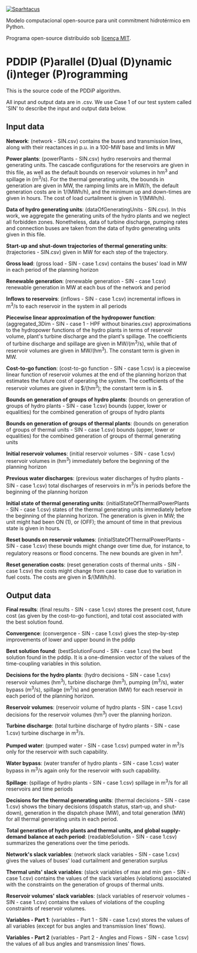 [![Sparhtacus](https://sparhtacus.com/wp-content/uploads/2020/12/spt-hzG.png)](https://sparhtacus.com/sobre/)

Modelo computacional open-source para unit commitment hidrotérmico em Python. 

Programa open-source distribuído sob [licença MIT](https://github.com/SPARHTACUS/SPTpy/blob/main/LICENSE.md). 

# PDDIP (P)arallel (D)ual (D)ynamic (i)nteger (P)rogramming

This is the source code of the PDDiP algorithm.

All input and output data are in .csv. We use Case 1 of our test system called 'SIN' to describe the input and output data below.

## **Input data**

**Network**: (network - SIN.csv) contains the buses and transmission lines, along with their reactances in p.u. in a 100-MW base and limits in MW

**Power plants**: (powerPlants - SIN.csv) hydro reservoirs and thermal generating units. The cascade configurations for the reservoirs are given in this file, as well as the default bounds on reservoir volumes in hm<sup>3</sup> and spillage in (m<sup>3</sup>/s). For the thermal generating units, the bounds in generation are given in MW, the ramping limits are in MW/h, the default generation costs are in 1/(MWh/h), and the minimum up and down-times are given in hours. The cost of load curtailment is given in 1/(MWh/h).

**Data of hydro generating units**: (dataOfGeneratingUnits - SIN.csv). In this work, we aggregate the generating units of the hydro plants and we neglect all forbidden zones. Nonetheless, data of turbine discharge, pumping rates and connection buses are taken from the data of hydro generating units given in this file.

**Start-up and shut-down trajectories of thermal generating units**: (trajectories - SIN.csv) given in MW for each step of the trajectory.

**Gross load**: (gross load - SIN - case 1.csv) contains the buses' load in MW in each period of the planning horizon

**Renewable generation**: (renewable generation - SIN - case 1.csv) renewable generation in MW at each bus of the network and period

**Inflows to reservoirs**: (inflows - SIN - case 1.csv) incremental inflows in m<sup>3</sup>/s to each reservoir in the system in all periods

**Piecewise linear approximation of the hydropower function**: (aggregated_3Dim - SIN - case 1 - HPF without binaries.csv) approximations to the hydropower functions of the hydro plants in terms of reservoir volume, plant's turbine discharge and the plant's spillage. The coefficients of turbine discharge and spillage are given in MW/(m<sup>3</sup>/s), while that of reservoir volumes are given in MW/(hm<sup>3</sup>). The constant term is given in MW.

**Cost-to-go function**: (cost-to-go function - SIN - case 1.csv) is a piecewise linear function of reservoir volumes at the end of the planning horizon that estimates the future cost of operating the system. The coefficients of the reservoir volumes are given in $/(hm<sup>3</sup>); the constant term is in $.

**Bounds on generation of groups of hydro plants**: (bounds on generation of groups of hydro plants - SIN - case 1.csv) bounds (upper, lower or equalities) for the combined generation of groups of hydro plants

**Bounds on generation of groups of thermal plants**: (bounds on generation of groups of thermal units - SIN - case 1.csv) bounds (upper, lower or equalities) for the combined generation of groups of thermal generating units

**Initial reservoir volumes**: (initial reservoir volumes - SIN - case 1.csv) reservoir volumes in (hm<sup>3</sup>) immediately before the beginning of the planning horizon

**Previous water discharges**: (previous water discharges of hydro plants - SIN - case 1.csv) total discharges of reservoirs in m<sup>3</sup>/s in periods before the beginning of the planning horizon

**Initial state of thermal generating units**: (initialStateOfThermalPowerPlants - SIN - case 1.csv) states of the thermal generating units immediately before the beginning of the planning horizon. The generation is given in MW; the unit might had been ON (1), or (OFF); the amount of time in that previous state is given in hours.

**Reset bounds on reservoir volumes**: (initialStateOfThermalPowerPlants - SIN - case 1.csv) these bounds might change over time due, for instance, to regulatory reasons or flood concerns. The new bounds are given in hm<sup>3</sup>.

**Reset generation costs**: (reset generation costs of thermal units - SIN - case 1.csv) the costs might change from case to case due to variation in fuel costs. The costs are given in $/(MWh/h).

## **Output data**

**Final results**: (final results - SIN - case 1.csv) stores the present cost, future cost (as given by the cost-to-go function), and total cost associated with the best solution found.

**Convergence**: (convergence - SIN - case 1.csv) gives the step-by-step improvements of lower and upper bound in the pddip

**Best solution found**: (bestSolutionFound - SIN - case 1.csv) the best solution found in the pddip. It is a one-dimension vector of the values of the time-coupling variables in this solution.

**Decisions for the hydro plants**: (hydro decisions - SIN - case 1.csv) reservoir volumes (hm<sup>3</sup>), turbine discharge (hm<sup>3</sup>), pumping (m<sup>3</sup>/s), water bypass (m<sup>3</sup>/s), spillage (m<sup>3</sup>/s) and generation (MW) for each reservoir in each period of the planning horizon.

**Reservoir volumes**: (reservoir volume of hydro plants - SIN - case 1.csv) decisions for the reservoir volumes (hm<sup>3</sup>) over the planning horizon.

**Turbine discharge**: (total turbine discharge of hydro plants - SIN - case 1.csv) turbine discharge in m<sup>3</sup>/s.

**Pumped water**: (pumped water - SIN - case 1.csv) pumped water in m<sup>3</sup>/s only for the reservoir with such capability.

**Water bypass**: (water transfer of hydro plants - SIN - case 1.csv) water bypass in m<sup>3</sup>/s again only for the reservoir with such capability.

**Spillage**: (spillage of hydro plants - SIN - case 1.csv) spillage in m<sup>3</sup>/s for all reservoirs and time periods

**Decisions for the thermal generating units**: (thermal decisions - SIN - case 1.csv) shows the binary decisions (dispatch status, start-up, and shut-down), generation in the dispatch phase (MW), and total generation (MW) for all thermal generating units in each period.

**Total generation of hydro plants and thermal units, and global supply-demand balance at each period**: (readableSolution - SIN - case 1.csv) summarizes the generations over the time periods.

**Network's slack variables**: (network slack variables - SIN - case 1.csv) gives the values of buses' load curtailment and generation surplus 

**Thermal units' slack variables**: (slack variables of max and min gen - SIN - case 1.csv) contains the values of the slack variables (violations) associated with the constraints on the generation of groups of thermal units.

**Reservoir volumes' slack variables**: (slack variables of reservoir volumes - SIN - case 1.csv) contains the values of violations of the coupling constraints of reservoir volumes.

**Variables - Part 1**: (variables - Part 1 - SIN - case 1.csv) stores the values of all variables (except for bus angles and transmission lines' flows).

**Variables - Part 2** (variables - Part 2 - Angles and Flows - SIN - case 1.csv) the values of all bus angles and transmission lines' flows.
